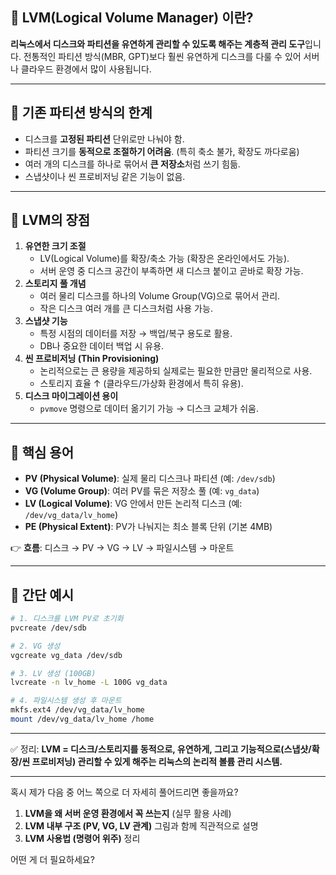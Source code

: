 ## 📌 LVM(Logical Volume Manager) 이란?

**리눅스에서 디스크와 파티션을 유연하게 관리할 수 있도록 해주는 계층적 관리 도구**입니다.
전통적인 파티션 방식(MBR, GPT)보다 훨씬 유연하게 디스크를 다룰 수 있어 서버나 클라우드 환경에서 많이 사용됩니다.

---

## 🔹 기존 파티션 방식의 한계

* 디스크를 **고정된 파티션** 단위로만 나눠야 함.
* 파티션 크기를 **동적으로 조절하기 어려움**. (특히 축소 불가, 확장도 까다로움)
* 여러 개의 디스크를 하나로 묶어서 **큰 저장소**처럼 쓰기 힘듦.
* 스냅샷이나 씬 프로비저닝 같은 기능이 없음.

---

## 🔹 LVM의 장점

1. **유연한 크기 조절**
    * LV(Logical Volume)를 확장/축소 가능 (확장은 온라인에서도 가능).
    * 서버 운영 중 디스크 공간이 부족하면 새 디스크 붙이고 곧바로 확장 가능.
2. **스토리지 풀 개념**
    * 여러 물리 디스크를 하나의 Volume Group(VG)으로 묶어서 관리.
    * 작은 디스크 여러 개를 큰 디스크처럼 사용 가능.
3. **스냅샷 기능**
    * 특정 시점의 데이터를 저장 → 백업/복구 용도로 활용.
    * DB나 중요한 데이터 백업 시 유용.
4. **씬 프로비저닝 (Thin Provisioning)**
    * 논리적으로는 큰 용량을 제공하되 실제로는 필요한 만큼만 물리적으로 사용.
    * 스토리지 효율 ↑ (클라우드/가상화 환경에서 특히 유용).
5. **디스크 마이그레이션 용이**
    * `pvmove` 명령으로 데이터 옮기기 가능 → 디스크 교체가 쉬움.

---

## 🔹 핵심 용어

* **PV (Physical Volume)**: 실제 물리 디스크나 파티션 (예: `/dev/sdb`)
* **VG (Volume Group)**: 여러 PV를 묶은 저장소 풀 (예: `vg_data`)
* **LV (Logical Volume)**: VG 안에서 만든 논리적 디스크 (예: `/dev/vg_data/lv_home`)
* **PE (Physical Extent)**: PV가 나눠지는 최소 블록 단위 (기본 4MB)

👉 **흐름**: 디스크 → PV → VG → LV → 파일시스템 → 마운트

---

## 🔹 간단 예시

```bash
# 1. 디스크를 LVM PV로 초기화
pvcreate /dev/sdb

# 2. VG 생성
vgcreate vg_data /dev/sdb

# 3. LV 생성 (100GB)
lvcreate -n lv_home -L 100G vg_data

# 4. 파일시스템 생성 후 마운트
mkfs.ext4 /dev/vg_data/lv_home
mount /dev/vg_data/lv_home /home
```

---

✅ 정리:
**LVM = 디스크/스토리지를 동적으로, 유연하게, 그리고 기능적으로(스냅샷/확장/씬 프로비저닝) 관리할 수 있게 해주는 리눅스의 논리적 볼륨 관리 시스템.**

---

혹시 제가 다음 중 어느 쪽으로 더 자세히 풀어드리면 좋을까요?

1. **LVM을 왜 서버 운영 환경에서 꼭 쓰는지** (실무 활용 사례)
2. **LVM 내부 구조 (PV, VG, LV 관계)** 그림과 함께 직관적으로 설명
3. **LVM 사용법 (명령어 위주)** 정리

어떤 게 더 필요하세요?
